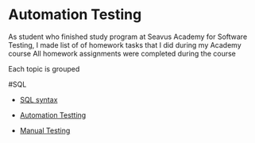 # Automation Testing

As student who finished study program at Seavus Academy for Software Testing, I made list of of homework tasks that I did during my Academy course 
All homework assignments were completed during the course 

Each topic is grouped

#SQL 
* [SQL syntax](https://github.com/ivanapanchevska/qa-projects/blob/master/SQL/README.md) 

* [Automation Testting](https://github.com/ivanapanchevska/qa-projects/tree/master/Automation%20Testing/README.md)

* [Manual Testing](https://github.com/ivanapanchevska/qa-projects/tree/master/Manual%Testing/README.md)